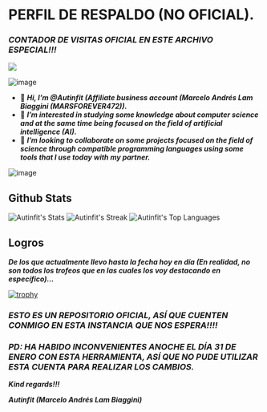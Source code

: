 # PERFIL DE RESPALDO (NO OFICIAL).

### _CONTADOR DE VISITAS OFICIAL EN ESTE ARCHIVO ESPECIAL!!!_

![](https://komarev.com/ghpvc/?username=MARSFOREVER472&color=red)

![image](https://github.com/Autinfit/Autinfit/assets/155406623/1f3584bb-f6fe-47fd-83f6-c2450e190ece)


- 👋 **_Hi, I’m @Autinfit (Affiliate business account (Marcelo Andrés Lam Biaggini (MARSFOREVER472))._**
- 👀 **_I’m interested in studying some knowledge about computer science and at the same time being focused on the field of artificial intelligence (AI)._**
- 💞️ **_I’m looking to collaborate on some projects focused on the field of science through compatible programming languages ​​using some tools that I use today with my partner._**

 ![image](https://github.com/Autinfit/Autinfit/assets/155406623/914d5d45-731a-4f45-b5e2-2a9171318f20)

 ## Github Stats

 ![Autinfit's Stats](https://github-readme-stats.vercel.app/api?username=Autinfit&theme=vue-dark&show_icons=true&hide_border=true&count_private=true)
 ![Autinfit's Streak](https://github-readme-streak-stats.herokuapp.com/?user=Autinfit&theme=vue-dark&hide_border=true)
 ![Autinfit's Top Languages](https://github-readme-stats.vercel.app/api/top-langs/?username=Autinfit&theme=vue-dark&show_icons=true&hide_border=true&layout=compact)

## Logros

**_De los que actualmente llevo hasta la fecha hoy en día (En realidad, no son todos los trofeos que en las cuales los voy destacando en específico)..._**

[![trophy](https://github-profile-trophy.vercel.app/?username=Autinfit&theme=juicyfresh)](https://github.com/Autinfit/github-profile-trophy)

### _ESTO ES UN REPOSITORIO OFICIAL, ASÍ QUE CUENTEN CONMIGO EN ESTA INSTANCIA QUE NOS ESPERA!!!!_

### _PD: HA HABIDO INCONVENIENTES ANOCHE EL DÍA 31 DE ENERO CON ESTA HERRAMIENTA, ASÍ QUE NO PUDE UTILIZAR ESTA CUENTA PARA REALIZAR LOS CAMBIOS._

**_Kind regards!!!_**

**_Autinfit (Marcelo Andrés Lam Biaggini)_**
<!---
Autinfit/Autinfit is a ✨ special ✨ repository because its `README.md` (this file) appears on your GitHub profile.
You can click the Preview link to take a look at your changes.
--->
